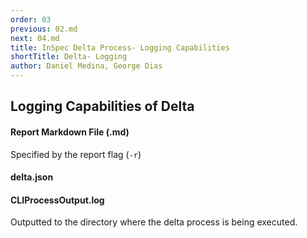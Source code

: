 ```yaml
---
order: 03
previous: 02.md
next: 04.md
title: InSpec Delta Process- Logging Capabilities
shortTitle: Delta- Logging
author: Daniel Medina, George Dias
---
```


## Logging Capabilities of Delta

#### Report Markdown File (.md)

Specified by the report flag (`-r`)

#### delta.json

#### CLIProcessOutput.log

Outputted to the directory where the delta process is being executed. 